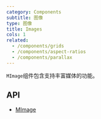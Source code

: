 ```yaml
---
category: Components
subtitle: 图像
type: 图像
title: Images
cols: 1
related:
  - /components/grids
  - /components/aspect-ratios
  - /components/parallax
---
```


`MImage`组件包含支持丰富媒体的功能。

## API

- [MImage](/api/MImage)